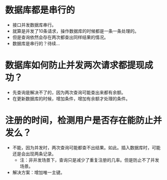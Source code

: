 # 数据库都是串行的
* 接口并发数据库串行。
* 就算是并发了10条请求，操作数据库的时候都是一条一条处理的。
* 但是查询依然会存在两次都查出同样结果的情况。
* 数据库是串行的？待续...

# 数据库如何防止并发两次请求都提现成功？
* 先查询是解决不了的，因为两次查询可能查出来都有余额。
* 在更新数据库的时候，增加条件，增加有余额才处理的条件。

# 注册的时间，检测用户是否存在能防止并发么？
* 不能，因为并发时，两次查询可能都查不出结果。如此。插入数据库时，可能还是会出现两条记录。
    - 注：非并发场景下，查询只是减少了重复注册的几率。但是防止不了并发场景。
* 解决方案：增加唯一主键。
